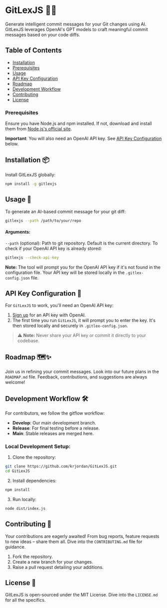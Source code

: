 # GitLexJS 🚀✨

Generate intelligent commit messages for your Git changes using AI. GitLexJS leverages OpenAI's GPT models to craft meaningful commit messages based on your code diffs.

## Table of Contents

- [Installation](#installation-📦)
- [Prerequisites](#prerequisites)
- [Usage](#usage-🚀)
- [API Key Configuration](#api-key-configuration-🔑)
- [Roadmap](#roadmap-🗺️✨)
- [Development Workflow](#development-workflow-🛠)
- [Contributing](#contributing-🤝)
- [License](#license-📄)

### Prerequisites

Ensure you have Node.js and npm installed. If not, download and install them from [Node.js's official site](https://nodejs.org/).

**Important**: You will also need an OpenAI API key. See [API Key Configuration](#api-key-configuration-🔑) below.

## Installation 📦

Install GitLexJS globally:

```bash
npm install -g gitlexjs
```

## Usage 🚀

To generate an AI-based commit message for your git diff:

```bash
gitlexjs --path /path/to/your/repo
```

#### Arguments:

`--path` (optional): Path to git repository. Default is the current directory.
To check if your OpenAI API key is already stored:

```bash
gitlexjs --check-api-key
```

**Note:** The tool will prompt you for the OpenAI API key if it's not found in the configuration file. Your API key will be stored locally in the `.gitlex-config.json` file.

## API Key Configuration 🔑

For `GitLexJS` to work, you'll need an OpenAI API key:

1. [Sign up](https://beta.openai.com/signup/) for an API key with OpenAI.
2. The first time you run `GitLexJS`, it will prompt you to enter the key. It's then stored locally and securely in `.gitlex-config.json`.

> ⚠️ **Note:** Never share your API key or commit it directly to your codebase.

## Roadmap 🗺️✨

Join us in refining your commit messages. Look into our future plans in the `ROADMAP.md` file. Feedback, contributions, and suggestions are always welcome!

## Development Workflow 🛠

For contributors, we follow the gitflow workflow:

- **Develop**: Our main development branch.
- **Release**: For final testing before a release.
- **Main**: Stable releases are merged here.

### Local Development Setup:

1. Clone the repository:

```bash
git clone https://github.com/krjordan/GitLexJS.git
cd GitLexJS
```

2. Install dependencies:

```bash
npm install
```

3. Run locally:

```bash
node dist/index.js
```

## Contributing 🤝

Your contributions are eagerly awaited! From bug reports, feature requests to new ideas – share them all. Dive into the `CONTRIBUTING.md` file for guidance.

1. Fork the repository.
2. Create a new branch for your changes.
3. Raise a pull request detailing your additions.

## License 📄

GitLexJS is open-sourced under the MIT License. Dive into the `LICENSE.md` for all the specifics.
